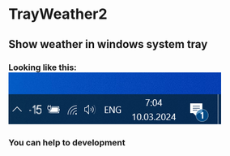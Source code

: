 # TrayWeather2
## Show weather in windows system tray
### Looking like this: ![](https://github.com/verelex/TrayWeather2/blob/master/tray1.png) 
### You can help to development
